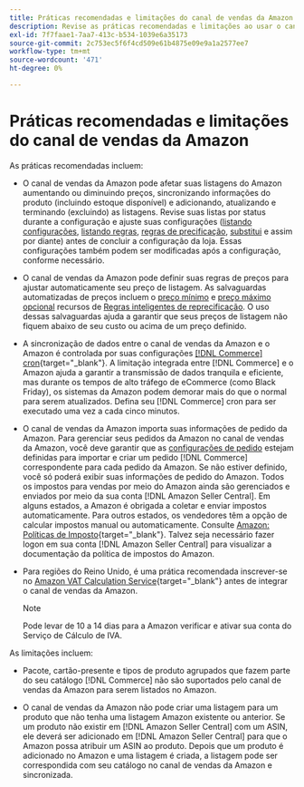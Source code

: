 ```yaml
---
title: Práticas recomendadas e limitações do canal de vendas da Amazon
description: Revise as práticas recomendadas e limitações ao usar o canal de vendas da Amazon para o Adobe Commerce e o Magento Open Source.
exl-id: 7f7faae1-7aa7-413c-b534-1039e6a35173
source-git-commit: 2c753ec5f6f4cd509e61b4875e09e9a1a2577ee7
workflow-type: tm+mt
source-wordcount: '471'
ht-degree: 0%

---
```


# Práticas recomendadas e limitações do canal de vendas da Amazon

As práticas recomendadas incluem:

- O canal de vendas da Amazon pode afetar suas listagens do Amazon aumentando ou diminuindo preços, sincronizando informações do produto (incluindo estoque disponível) e adicionando, atualizando e terminando (excluindo) as listagens. Revise suas listas por status durante a configuração e ajuste suas configurações ([listando configurações](./listing-settings.md), [listando regras](./listing-rules.md), [regras de precificação](./pricing-products.md), [substitui](./overrides.md) e assim por diante) antes de concluir a configuração da loja. Essas configurações também podem ser modificadas após a configuração, conforme necessário.

- O canal de vendas da Amazon pode definir suas regras de preços para ajustar automaticamente seu preço de listagem. As salvaguardas automatizadas de preços incluem o [preço mínimo](./floor-price.md) e [preço máximo opcional](./optional-ceiling-price.md) recursos de [Regras inteligentes de reprecificação](./intelligent-repricing-rules.md). O uso dessas salvaguardas ajuda a garantir que seus preços de listagem não fiquem abaixo de seu custo ou acima de um preço definido.

- A sincronização de dados entre o canal de vendas da Amazon e o Amazon é controlada por suas configurações [[!DNL Commerce] cron](https://docs.magento.com/user-guide/system/cron.html){target=&quot;_blank&quot;}. A limitação integrada entre [!DNL Commerce] e o Amazon ajuda a garantir a transmissão de dados tranquila e eficiente, mas durante os tempos de alto tráfego de eCommerce (como Black Friday), os sistemas da Amazon podem demorar mais do que o normal para serem atualizados. Defina seu [!DNL Commerce] cron para ser executado uma vez a cada cinco minutos.

- O canal de vendas da Amazon importa suas informações de pedido da Amazon. Para gerenciar seus pedidos da Amazon no canal de vendas da Amazon, você deve garantir que as [configurações de pedido](./order-settings.md) estejam definidas para importar e criar um pedido [!DNL Commerce] correspondente para cada pedido da Amazon. Se não estiver definido, você só poderá exibir suas informações de pedido do Amazon. Todos os impostos para vendas por meio do Amazon ainda são gerenciados e enviados por meio da sua conta [!DNL Amazon Seller Central]. Em alguns estados, a Amazon é obrigada a coletar e enviar impostos automaticamente. Para outros estados, os vendedores têm a opção de calcular impostos manual ou automaticamente. Consulte [Amazon: Políticas de Imposto](https://sellercentral.amazon.com/gp/help/external/help.html?itemID=200405820&amp;language=en_US/){target=&quot;_blank&quot;}. Talvez seja necessário fazer logon em sua conta [!DNL Amazon Seller Central] para visualizar a documentação da política de impostos do Amazon.

- Para regiões do Reino Unido, é uma prática recomendada inscrever-se no [Amazon VAT Calculation Service](https://sell.amazon.co.uk/learn/vat-resources/){target=&quot;_blank&quot;} antes de integrar o canal de vendas da Amazon.


   >[!NOTE]
   >
   >Pode levar de 10 a 14 dias para a Amazon verificar e ativar sua conta do Serviço de Cálculo de IVA.

As limitações incluem:

- Pacote, cartão-presente e tipos de produto agrupados que fazem parte do seu catálogo [!DNL Commerce] não são suportados pelo canal de vendas da Amazon para serem listados no Amazon.

- O canal de vendas da Amazon não pode criar uma listagem para um produto que não tenha uma listagem Amazon existente ou anterior. Se um produto não existir em [!DNL Amazon Seller Central] com um ASIN, ele deverá ser adicionado em [!DNL Amazon Seller Central] para que o Amazon possa atribuir um ASIN ao produto. Depois que um produto é adicionado no Amazon e uma listagem é criada, a listagem pode ser correspondida com seu catálogo no canal de vendas da Amazon e sincronizada.
